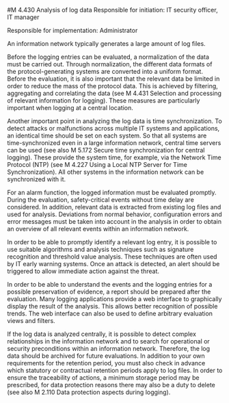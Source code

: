 #M 4.430 Analysis of log data
Responsible for initiation: IT security officer, IT manager

Responsible for implementation: Administrator

An information network typically generates a large amount of log files.

Before the logging entries can be evaluated, a normalization of the data must be carried out. Through normalization, the different data formats of the protocol-generating systems are converted into a uniform format. Before the evaluation, it is also important that the relevant data be limited in order to reduce the mass of the protocol data. This is achieved by filtering, aggregating and correlating the data (see M 4.431 Selection and processing of relevant information for logging). These measures are particularly important when logging at a central location.

Another important point in analyzing the log data is time synchronization. To detect attacks or malfunctions across multiple IT systems and applications, an identical time should be set on each system. So that all systems are time-synchronized even in a large information network, central time servers can be used (see also M 5.172 Secure time synchronization for central logging). These provide the system time, for example, via the Network Time Protocol (NTP) (see M 4.227 Using a Local NTP Server for Time Synchronization). All other systems in the information network can be synchronized with it.

For an alarm function, the logged information must be evaluated promptly. During the evaluation, safety-critical events without time delay are considered. In addition, relevant data is extracted from existing log files and used for analysis. Deviations from normal behavior, configuration errors and error messages must be taken into account in the analysis in order to obtain an overview of all relevant events within an information network.

In order to be able to promptly identify a relevant log entry, it is possible to use suitable algorithms and analysis techniques such as signature recognition and threshold value analysis. These techniques are often used by IT early warning systems. Once an attack is detected, an alert should be triggered to allow immediate action against the threat.



In order to be able to understand the events and the logging entries for a possible preservation of evidence, a report should be prepared after the evaluation. Many logging applications provide a web interface to graphically display the result of the analysis. This allows better recognition of possible trends. The web interface can also be used to define arbitrary evaluation views and filters.

If the log data is analyzed centrally, it is possible to detect complex relationships in the information network and to search for operational or security preconditions within an information network. Therefore, the log data should be archived for future evaluations. In addition to your own requirements for the retention period, you must also check in advance which statutory or contractual retention periods apply to log files. In order to ensure the traceability of actions, a minimum storage period may be prescribed, for data protection reasons there may also be a duty to delete (see also M 2.110 Data protection aspects during logging).



